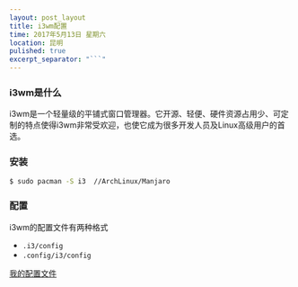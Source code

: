 ```yaml
---
layout: post_layout
title: i3wm配置
time: 2017年5月13日 星期六
location: 昆明
pulished: true
excerpt_separator: "```"
---
```


### i3wm是什么

i3wm是一个轻量级的平铺式窗口管理器。它开源、轻便、硬件资源占用少、可定制的特点使得i3wm非常受欢迎，也使它成为很多开发人员及Linux高级用户的首选。

### 安装

```bash
$ sudo pacman -S i3  //ArchLinux/Manjaro
```

### 配置

i3wm的配置文件有两种格式

- `.i3/config`
- `.config/i3/config`

[我的配置文件](https://coding.net/u/skylens/p/Manjaro/git/raw/change/i3/config.new)

